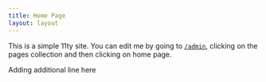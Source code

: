 ```yaml
---
title: Home Page
layout: layout
---
```


This is a simple 11ty site. You can edit me by going to [`/admin`](admin "Edit site with TinaCMS"), clicking on the pages collection and then clicking on home page.

Adding additional line here

